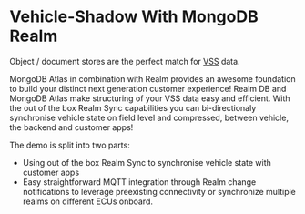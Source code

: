 # Vehicle-Shadow With MongoDB Realm

Object / document stores are the perfect match for [VSS](https://covesa.github.io/vehicle_signal_specification/introduction/overview/) data.

MongoDB Atlas in combination with Realm provides an awesome foundation to build your distinct next generation customer experience! Realm DB and MongoDB Atlas make structuring of your VSS data easy and efficient.
With the out of the box Realm Sync capabilities you can bi-directionaly synchronise vehicle state on field level and compressed, between vehicle, the backend and customer apps!

The demo is split into two parts:
- Using out of the box Realm Sync to synchronise vehicle state with customer apps
- Easy straightforward MQTT integration through Realm change notifications to leverage preexisting connectivity or synchronize multiple realms on different ECUs onboard.
